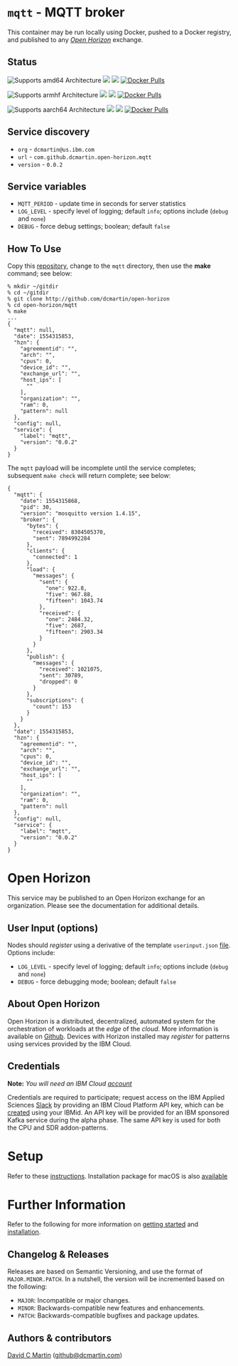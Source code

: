 # `mqtt` - MQTT broker

This container may be run locally using Docker, pushed to a Docker registry, and published to any [_Open Horizon_][open-horizon] exchange.

## Status

![Supports amd64 Architecture][amd64-shield]
[![](https://images.microbadger.com/badges/image/dcmartin/amd64_com.github.dcmartin.open-horizon.mqtt.svg)](https://microbadger.com/images/dcmartin/amd64_com.github.dcmartin.open-horizon.mqtt "Get your own image badge on microbadger.com")
[![](https://images.microbadger.com/badges/version/dcmartin/amd64_com.github.dcmartin.open-horizon.mqtt.svg)](https://microbadger.com/images/dcmartin/amd64_com.github.dcmartin.open-horizon.mqtt "Get your own version badge on microbadger.com")
[![Docker Pulls][pulls-amd64]][docker-amd64]

[docker-amd64]: https://hub.docker.com/r/dcmartin/amd64_com.github.dcmartin.open-horizon.mqtt
[pulls-amd64]: https://img.shields.io/docker/pulls/dcmartin/amd64_com.github.dcmartin.open-horizon.mqtt.svg

![Supports armhf Architecture][arm-shield]
[![](https://images.microbadger.com/badges/image/dcmartin/arm_com.github.dcmartin.open-horizon.mqtt.svg)](https://microbadger.com/images/dcmartin/arm_com.github.dcmartin.open-horizon.mqtt "Get your own image badge on microbadger.com")
[![](https://images.microbadger.com/badges/version/dcmartin/arm_com.github.dcmartin.open-horizon.mqtt.svg)](https://microbadger.com/images/dcmartin/arm_com.github.dcmartin.open-horizon.mqtt "Get your own version badge on microbadger.com")
[![Docker Pulls][pulls-arm]][docker-arm]

[docker-arm]: https://hub.docker.com/r/dcmartin/arm_com.github.dcmartin.open-horizon.mqtt
[pulls-arm]: https://img.shields.io/docker/pulls/dcmartin/arm_com.github.dcmartin.open-horizon.mqtt.svg

![Supports aarch64 Architecture][arm64-shield]
[![](https://images.microbadger.com/badges/image/dcmartin/arm64_com.github.dcmartin.open-horizon.mqtt.svg)](https://microbadger.com/images/dcmartin/arm64_com.github.dcmartin.open-horizon.mqtt "Get your own image badge on microbadger.com")
[![](https://images.microbadger.com/badges/version/dcmartin/arm64_com.github.dcmartin.open-horizon.mqtt.svg)](https://microbadger.com/images/dcmartin/arm64_com.github.dcmartin.open-horizon.mqtt "Get your own version badge on microbadger.com")
[![Docker Pulls][pulls-arm64]][docker-arm64]

[docker-arm64]: https://hub.docker.com/r/dcmartin/arm64_com.github.dcmartin.open-horizon.mqtt
[pulls-arm64]: https://img.shields.io/docker/pulls/dcmartin/arm64_com.github.dcmartin.open-horizon.mqtt.svg

[arm64-shield]: https://img.shields.io/badge/aarch64-yes-green.svg
[amd64-shield]: https://img.shields.io/badge/amd64-yes-green.svg
[arm-shield]: https://img.shields.io/badge/armhf-yes-green.svg

## Service discovery
+ `org` - `dcmartin@us.ibm.com`
+ `url` - `com.github.dcmartin.open-horizon.mqtt`
+ `version` - `0.0.2`

## Service variables
+ `MQTT_PERIOD` - update time in seconds for server statistics
+ `LOG_LEVEL` - specify level of logging; default `info`; options include (`debug` and `none`)
+ `DEBUG` - force debug settings; boolean; default `false`

## How To Use

Copy this [repository][repository], change to the `mqtt` directory, then use the **make** command; see below:

```
% mkdir ~/gitdir
% cd ~/gitdir
% git clone http://github.com/dcmartin/open-horizon
% cd open-horizon/mqtt
% make
...
{
  "mqtt": null,
  "date": 1554315853,
  "hzn": {
    "agreementid": "",
    "arch": "",
    "cpus": 0,
    "device_id": "",
    "exchange_url": "",
    "host_ips": [
      ""
    ],
    "organization": "",
    "ram": 0,
    "pattern": null
  },
  "config": null,
  "service": {
    "label": "mqtt",
    "version": "0.0.2"
  }
}
```

The `mqtt` payload will be incomplete until the service completes; subsequent `make check` will return complete; see below:

```
{
  "mqtt": {
    "date": 1554315868,
    "pid": 30,
    "version": "mosquitto version 1.4.15",
    "broker": {
      "bytes": {
        "received": 8304505370,
        "sent": 7894992284
      },
      "clients": {
        "connected": 1
      },
      "load": {
        "messages": {
          "sent": {
            "one": 922.8,
            "five": 967.88,
            "fifteen": 1043.74
          },
          "received": {
            "one": 2484.32,
            "five": 2687,
            "fifteen": 2903.34
          }
        }
      },
      "publish": {
        "messages": {
          "received": 1021075,
          "sent": 30789,
          "dropped": 0
        }
      },
      "subscriptions": {
        "count": 153
      }
    }
  },
  "date": 1554315853,
  "hzn": {
    "agreementid": "",
    "arch": "",
    "cpus": 0,
    "device_id": "",
    "exchange_url": "",
    "host_ips": [
      ""
    ],
    "organization": "",
    "ram": 0,
    "pattern": null
  },
  "config": null,
  "service": {
    "label": "mqtt",
    "version": "0.0.2"
  }
}
```

# Open Horizon

This service may be published to an Open Horizon exchange for an organization.  Please see the documentation for additional details.

## User Input (options)
Nodes should _register_ using a derivative of the template `userinput.json` [file][userinput].  Options include:
+ `LOG_LEVEL` - specify level of logging; default `info`; options include (`debug` and `none`)
+ `DEBUG` - force debugging mode; boolean; default `false`

## About Open Horizon

Open Horizon is a distributed, decentralized, automated system for the orchestration of workloads at the _edge_ of the *cloud*.  More information is available on [Github][open-horizon].  Devices with Horizon installed may _register_ for patterns using services provided by the IBM Cloud.

## Credentials

**Note:** _You will need an IBM Cloud [account][ibm-registration]_

Credentials are required to participate; request access on the IBM Applied Sciences [Slack][edge-slack] by providing an IBM Cloud Platform API key, which can be [created][ibm-apikeys] using your IBMid.  An API key will be provided for an IBM sponsored Kafka service during the alpha phase.  The same API key is used for both the CPU and SDR addon-patterns.

# Setup

Refer to these [instructions][setup].  Installation package for macOS is also [available][macos-install]

# Further Information

Refer to the following for more information on [getting started][edge-fabric] and [installation][edge-install].

## Changelog & Releases

Releases are based on Semantic Versioning, and use the format
of ``MAJOR.MINOR.PATCH``. In a nutshell, the version will be incremented
based on the following:

- ``MAJOR``: Incompatible or major changes.
- ``MINOR``: Backwards-compatible new features and enhancements.
- ``PATCH``: Backwards-compatible bugfixes and package updates.

## Authors & contributors

[David C Martin][dcmartin] (github@dcmartin.com)

[userinput]: https://github.com/dcmartin/open-horizon/blob/master/mqtt/userinput.json
[service-json]: https://github.com/dcmartin/open-horizon/blob/master/mqtt/service.json
[build-json]: https://github.com/dcmartin/open-horizon/blob/master/mqtt/build.json
[dockerfile]: https://github.com/dcmartin/open-horizon/blob/master/mqtt/Dockerfile


[dcmartin]: https://github.com/dcmartin
[edge-fabric]: https://console.test.cloud.ibm.com/docs/services/edge-fabric/getting-started.html
[edge-install]: https://console.test.cloud.ibm.com/docs/services/edge-fabric/adding-devices.html
[edge-slack]: https://ibm-appsci.slack.com/messages/edge-fabric-users/
[ibm-apikeys]: https://console.bluemix.net/iam/#/apikeys
[ibm-registration]: https://console.bluemix.net/registration/
[issue]: https://github.com/dcmartin/open-horizon/issues
[macos-install]: http://pkg.bluehorizon.network/macos
[open-horizon]: http://github.com/open-horizon/
[repository]: https://github.com/dcmartin/open-horizon
[setup]: https://github.com/dcmartin/open-horizon/blob/master/setup/README.md
